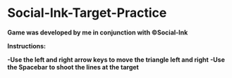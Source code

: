 # Social-Ink-Target-Practice

**Game was developed by me in conjunction with &copy;Social-Ink**

**Instructions:**

**-Use the left and right arrow keys to move the triangle left and right**
**-Use the Spacebar to shoot the lines at the target**
